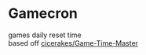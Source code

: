 # Gamecron

games daily reset time  
based off [cicerakes/Game-Time-Master](https://github.com/cicerakes/Game-Time-Master)
